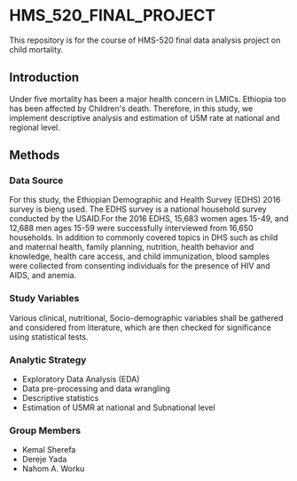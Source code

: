 
# HMS_520_FINAL_PROJECT
This repository is for the course of HMS-520 final data analysis project on child mortality.
## Introduction
Under five mortality has been a major health concern in LMICs. Ethiopia too has been affected by
Children's death. Therefore, in this study, we implement descriptive analysis and estimation of 
U5M rate at national and regional level.
## Methods
### Data Source
For this study, the Ethiopian Demographic and Health Survey (EDHS) 2016 survey is bieng used. The EDHS 
survey is a national household survey conducted by the USAID.For the 2016 EDHS, 15,683 women 
ages 15-49, and 12,688 men ages 15-59 were successfully interviewed from 16,650 households. In addition 
to commonly covered topics in DHS such as child and maternal health, family planning, nutrition, health 
behavior and knowledge, health care access, and child immunization, blood samples were collected from
consenting individuals for the presence of HIV and AIDS, and anemia.
### Study Variables
Various clinical, nutritional, Socio-demographic variables shall be gathered and considered
from literature, which are then checked for significance using statistical tests.
### Analytic Strategy
* Exploratory Data Analysis (EDA)
* Data pre-processing and data wrangling
* Descriptive statistics  
* Estimation of U5MR at national and Subnational level
### Group Members
* Kemal Sherefa
* Dereje Yada
* Nahom A. Worku
